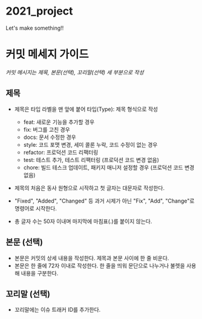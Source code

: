# 2021_project
Let's make something!!

# 커밋 메세지 가이드


*커밋 메시지는 제목, 본문(선택), 꼬리말(선택) 세 부분으로 작성*

## 제목
 + 제목은 타입 라벨을 맨 앞에 붙어 타입(Type): 제목 형식으로 작성
   + feat: 새로운 기능을 추가할 경우
   + fix: 버그를 고친 경우
   + docs: 문서 수정한 경우
   + style: 코드 포맷 변경, 세미 콜론 누락, 코드 수정이 없는 경우
   + refactor: 프로덕션 코드 리팩터링
   + test: 테스트 추가, 테스트 리팩터링 (프로덕션 코드 변경 없음)
   + chore: 빌드 테스크 업데이트, 패키지 매니저 설정할 경우 (프로덕션 코드 변경 없음)

 + 제목의 처음은 동사 원형으로 시작하고 첫 글자는 대문자로 작성한다. 
 + "Fixed", "Added", "Changed" 등 과거 시제가 아닌 "Fix", "Add", "Change"로 명령어로 시작한다. 
 + 총 글자 수는 50자 이내며 마지막에 마침표(.)를 붙이지 않는다.

## 본문 (선택)
 + 본문은 커밋의 상세 내용을 작성한다. 제목과 본문 사이에 한 줄 비운다. 
 + 본문은 한 줄에 72자 이내로 작성한다. 한 줄을 띄워 문단으로 나누거나 불렛을 사용해 내용을 구분한다.

## 꼬리말 (선택)
 + 꼬리말에는 이슈 트래커 ID를 추가한다.